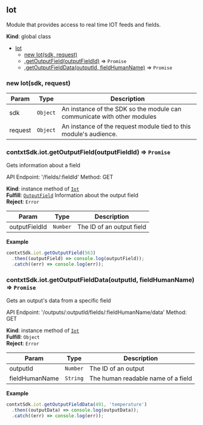 <a name="Iot"></a>

## Iot
Module that provides access to real time IOT feeds and fields.

**Kind**: global class  

* [Iot](#Iot)
    * [new Iot(sdk, request)](#new_Iot_new)
    * [.getOutputField(outputFieldId)](#Iot+getOutputField) ⇒ <code>Promise</code>
    * [.getOutputFieldData(outputId, fieldHumanName)](#Iot+getOutputFieldData) ⇒ <code>Promise</code>

<a name="new_Iot_new"></a>

### new Iot(sdk, request)

| Param | Type | Description |
| --- | --- | --- |
| sdk | <code>Object</code> | An instance of the SDK so the module can communicate        with other modules |
| request | <code>Object</code> | An instance of the request module tied to this        module's audience. |

<a name="Iot+getOutputField"></a>

### contxtSdk.iot.getOutputField(outputFieldId) ⇒ <code>Promise</code>
Gets information about a field

API Endpoint: '/fields/:fieldId'
Method: GET

**Kind**: instance method of [<code>Iot</code>](#Iot)  
**Fulfill**: [<code>OutputField</code>](./Typedefs.md#OutputField) Information about the output field  
**Reject**: <code>Error</code>  

| Param | Type | Description |
| --- | --- | --- |
| outputFieldId | <code>Number</code> | The ID of an output field |

**Example**  
```js
contxtSdk.iot.getOutputField(563)
  .then((outputField) => console.log(outputField));
  .catch((err) => console.log(err));
```
<a name="Iot+getOutputFieldData"></a>

### contxtSdk.iot.getOutputFieldData(outputId, fieldHumanName) ⇒ <code>Promise</code>
Gets an output's data from a specific field

API Endpoint: '/outputs/:outputId/fields/:fieldHumanName/data'
Method: GET

**Kind**: instance method of [<code>Iot</code>](#Iot)  
**Fulfill**: <code>Object</code>  
**Reject**: <code>Error</code>  

| Param | Type | Description |
| --- | --- | --- |
| outputId | <code>Number</code> | The ID of an output |
| fieldHumanName | <code>String</code> | The human readable name of a field |

**Example**  
```js
contxtSdk.iot.getOutputFieldData(491, 'temperature')
  .then((outputData) => console.log(outputData));
  .catch((err) => console.log(err));
```
